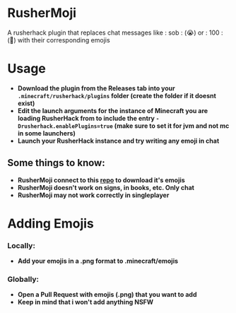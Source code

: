 # RusherMoji
A rusherhack plugin that replaces chat messages like : sob : (:sob:) or : 100 : (:100:) with their corresponding emojis

# Usage
- **Download the plugin from the Releases tab into your `.minecraft/rusherhack/plugins` folder (create the folder if it doesnt exist)** 
- **Edit the launch arguments for the instance of Minecraft you are loading RusherHack from to include the entry `-Drusherhack.enablePlugins=true` (make sure to set it for jvm and not mc in some launchers)**
- **Launch your RusherHack instance and try writing any emoji in chat**

## Some things to know:
- **RusherMoji connect to this [repo](https://github.com/Lokfid/emojis) to download it's emojis**
- **RusherMoji doesn't work on signs, in books, etc. Only chat**
- **RusherMoji may not work correctly in singleplayer**

# Adding Emojis
### Locally:

- **Add your emojis in a .png format to .minecraft/emojis**

### Globally:
- **Open a Pull Request with emojis (.png)  that you want to add**
- **Keep in mind that i won't add anything NSFW**

